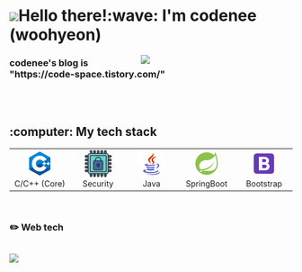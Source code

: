 <h1 align="left" id="codenee-title"><img src="https://emojis.slackmojis.com/emojis/images/1531849430/4246/blob-sunglasses.gif?1531849430" width="30"/>Hello there!:wave:  I'm codenee (woohyeon)</h1>

<!--
![](https://img.shields.io/badge/OS-Linux-informational?style=flat&logo=linux&logoColor=white&color=6aa6f8)
![](https://img.shields.io/badge/Editor-VS_Code-informational?style=flat&logo=visual-studio-code&logoColor=white&color=6aa6f8)
![](https://img.shields.io/badge/Code-Python-informational?style=flat&logo=python&logoColor=white&color=6aa6f8)
![](https://img.shields.io/badge/Code-JavaScript-informational?style=flat&logo=javascript&logoColor=white&color=6aa6f8)
![](https://img.shields.io/badge/Code-Golang-informational?style=flat&logo=go&logoColor=white&color=6aa6f8)
![](https://img.shields.io/badge/Code-React-informational?style=flat&logo=react&logoColor=white&color=6aa6f8)
![](https://img.shields.io/badge/Shell-Bash-informational?style=flat&logo=gnu-bash&logoColor=white&color=6aa6f8)
![](https://img.shields.io/badge/Tools-PostgreSQL-informational?style=flat&logo=postgresql&logoColor=white&color=6aa6f8)
![](https://img.shields.io/badge/Tools-Docker-informational?style=flat&logo=docker&logoColor=white&color=6aa6f8)
![](https://img.shields.io/badge/Tools-Kubernetes-informational?style=flat&logo=kubernetes&logoColor=white&color=6aa6f8)
-->

<img align='right' src="https://media.giphy.com/media/HQHwvSBSy7s0AXOlWt/giphy.gif" width="270">
<h3 align="left"> codenee's blog is "https://code-space.tistory.com/" </h3>
<br>
<br>
<h2> :computer: My tech stack </h2>
<table>
  <tr>
     <td align="center" width="96">
      <a href="#codenee-tech">
        <img src="./img/cplusplus-original.svg" width="48" height="48" alt="C++" />
      </a>
      <br>C/C++&nbsp;(Core)
    </td>
    <td align="center" width="96">
      <a href="#codenee-tech">
        <img src="./img/secure-original.png" width="48" height="48" alt="Security" />
      </a>
      <br>Security
    </td>
     <td align="center" width="96">
      <a href="#codenee-tech">
        <img src="./img/java-original.svg" width="48" height="48" alt="Java" />
      </a>
      <br>Java
    </td>
     <td align="center" width="96">
      <a href="#codenee-tech">
        <img src="./img/springboot-original.svg" width="48" height="48" alt="Spring Boot" />
      </a>
      <br>SpringBoot
    </td>
     <td align="center" width="96">
      <a href="#codenee-tech">
        <img src="./img/bootstrap-plain.svg" width="48" height="48" alt="Bootstrap" />
      </a>
      <br>Bootstrap
    </td>
  </tr>
 </table>
 <!--
 <br>
 <h2>  :books: I’m currently learning 👇</h2>
 <h3> ✏️ Artificial Intelligence tech <h3>
  <table>
  <tr>
    <td align="center" width="96">
      <a href="#codenee-tech">
        <img src="./img/artificial_intelligence.png" width="48" height="48" alt="AI" />
      </a>
      <br>AI
    </td>
  </tr>
 </table>
-->

<br>
<h3> ✏️ Web tech </h3>
<table>
  <!--
  <tr>
    <td align="center" width="96">
      <a href="#codenee-tech">
        <img src="./img/python-original.svg" width="48" height="48" alt="Python" />
      </a>
      <br>Python
    </td>
    <td align="center" width="96">
      <a href="#codenee-tech">
        <img src="./img/rust.svg" width="48" height="48" alt="Rust" />
      </a>
      <br> Rust
    </td>
     <td align="center" width="96">
      <a href="#codenee-tech">
        <img src="./img/typescript-original.svg" width="48" height="48" alt="TypeScript" />
      </a>
      <br>TypeScript
    </td>
     <td align="center" width="96"> 
      <a href="#codenee-tech" >
        <img src="./img/kotlin.svg" width="48" height="48" alt="Kotlin" />
      </a>
      <br>Kotlin
    </td>
    <td align="center" width="96">
      <a href="#codenee-tech" >
        <img src="./img/react-original.svg" width="48" height="48" alt="React" />
      </a>
      <br>React
    </td>
    </tr>
    <tr>
     <td align="center" width="96"> 
      <a href="#codenee-tech" >
        <img src="./img/ehcache-cacheMomory.png" width="48" height="48" alt="Ehcache" />
      </a>
      <br>Ehcache
    </td>
    <td align="center" width="96"> 
      <a href="#codenee-tech" >
        <img src="./img/redis-original.svg" width="48" height="48" alt="Redis" />
      </a>
      <br>Redis
    </td>
    <td align="center" width="96"> 
      <a href="#codenee-tech" >
        <img src="./img/docker-original.svg" width="48" height="48" alt="Docker" />
      </a>
      <br>Docker
    </td>
    <td align="center" width="96">
      <a href="#codenee-tech" >
        <img src="./img/kubernetes-original.svg" width="48" height="48" alt="Kubernetes" />
      </a>
      <br>Kubernetes
    </td>
    <td align="center"  width="96">
      <a href="#codenee-tech">
        <img src="./img/mysql-original.svg" width="48" height="48" alt="MySQL" />
      </a>
      <br>MySQL
    </td>
  </tr>
  -->
  <!--3th row-->  
</table>

<img align='left' src="https://media.giphy.com/media/5ndklThG9vUUdTmgMn/giphy.gif" width="200">

<!--
**codenee/codenee** is a ✨ _special_ ✨ repository because its `README.md` (this file) appears on your GitHub profile.

Here are some ideas to get you started:

- 🔭 I’m currently working on ...
- 🌱 I’m currently learning ...
- 👯 I’m looking to collaborate on ...
- 🤔 I’m looking for help with ...
- 💬 Ask me about ...
- 📫 How to reach me: ...
- 😄 Pronouns: ...
- ⚡ Fun fact: ...

<p>
  <img src="https://img.shields.io/badge/Swift-F05138?style=flat-square&logo=Swift&logoColor=white"/>
</p>

<p>
  <img src="https://img.shields.io/badge/c++-00599C?style=flat-square&logo=c++&logoColor=white"/>
</p>

![iOS badge](https://img.shields.io/badge/iOS-13.0%2B-green)
![c++](https://img.shields.io/badge/-c++-00599C?style=for-the-badge&logo=c++&logoColor=ffffff)
-->
